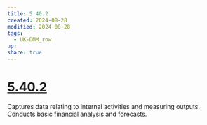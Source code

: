 ```yaml
---
title: 5.40.2
created: 2024-08-28
modified: 2024-08-28
tags:
  - UK-DMM_row
up: 
share: true
---
```

# [5.40.2](5.40.2.md)

Captures data relating to internal activities and measuring outputs. Conducts basic financial analysis and forecasts.
